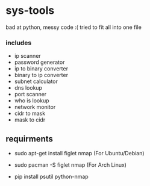 # sys-tools

bad at python, messy code :( tried to fit all into one file

### includes
- ip scanner
- password generator
- ip to binary converter
- binary to ip converter
- subnet calculator
- dns lookup
- port scanner
- who is lookup
- network monitor
- cidr to mask
- mask to cidr

## requirments

- sudo apt-get install figlet nmap     (For Ubuntu/Debian)
- sudo pacman -S figlet nmap           (For Arch Linux)

- pip install psutil python-nmap

